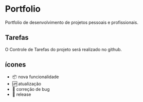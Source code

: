 # Portfolio
Portfolio de desenvolvimento de projetos pessoais e profissionais.

## Tarefas

O Controle de Tarefas do projeto será realizado no github.

## ícones

* :package: nova funcionalidade
* :up: atualização
* :bug: correção de bug
* :triangular_flag_on_post: release

